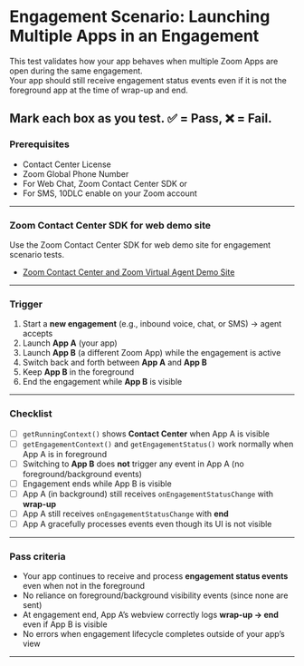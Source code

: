 # Engagement Scenario: Launching Multiple Apps in an Engagement

This test validates how your app behaves when multiple Zoom Apps are open during the same engagement.  
Your app should still receive engagement status events even if it is not the foreground app at the time of wrap-up and end.

Mark each box as you test. ✅ = Pass, ❌ = Fail.
---
### Prerequisites
* Contact Center License
* Zoom Global Phone Number
* For Web Chat, Zoom Contact Center SDK or
* For SMS, 10DLC enable on your Zoom account 
---

### Zoom Contact Center SDK for web demo site

Use the Zoom Contact Center SDK for web demo site for engagement scenario tests.

* [Zoom Contact Center and Zoom Virtual Agent Demo Site](https://zcx.dev.public.zoomdemos.com/jams)

---

### Trigger

1. Start a **new engagement** (e.g., inbound voice, chat, or SMS) → agent accepts  
2. Launch **App A** (your app)  
3. Launch **App B** (a different Zoom App) while the engagement is active  
4. Switch back and forth between **App A** and **App B**  
5. Keep **App B** in the foreground  
6. End the engagement while **App B** is visible  

---

### Checklist

- [ ] `getRunningContext()` shows **Contact Center** when App A is visible  
- [ ] `getEngagementContext()` and `getEngagementStatus()` work normally when App A is in foreground  
- [ ] Switching to **App B** does **not** trigger any event in App A (no foreground/background events)  
- [ ] Engagement ends while App B is visible  
- [ ] App A (in background) still receives `onEngagementStatusChange` with **wrap-up**  
- [ ] App A still receives `onEngagementStatusChange` with **end**  
- [ ] App A gracefully processes events even though its UI is not visible  

---

### Pass criteria

- Your app continues to receive and process **engagement status events** even when not in the foreground  
- No reliance on foreground/background visibility events (since none are sent)  
- At engagement end, App A’s webview correctly logs **wrap-up → end** even if App B is visible  
- No errors when engagement lifecycle completes outside of your app’s view  

---
